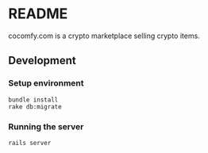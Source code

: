 # README

cocomfy.com is a crypto marketplace selling crypto items.

## Development

### Setup environment

```
bundle install
rake db:migrate
```

### Running the server

```
rails server
```